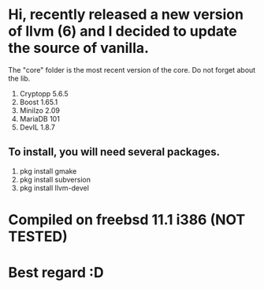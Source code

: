 # Hi, recently released a new version of llvm (6) and I decided to update the source of vanilla.
The "core" folder is the most recent version of the core. Do not forget about the lib.

1. Cryptopp 5.6.5
2. Boost 1.65.1
3. Minilzo 2.09
4. MariaDB 101
5. DevIL 1.8.7

## To install, you will need several packages.

1. pkg install gmake
2. pkg install subversion
3. pkg install llvm-devel

# Compiled on freebsd 11.1 i386 (NOT TESTED)
# Best regard :D
